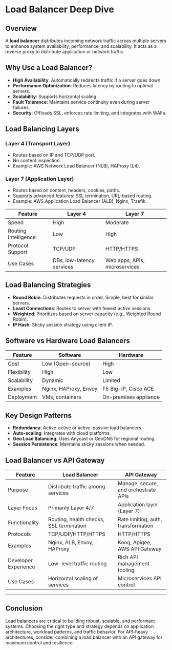 # Load Balancer Deep Dive

## Overview

A **load balancer** distributes incoming network traffic across multiple servers to enhance system availability, performance, and scalability. It acts as a reverse proxy to distribute application or network traffic.

## Why Use a Load Balancer?

- **High Availability**: Automatically redirects traffic if a server goes down.
- **Performance Optimization**: Reduces latency by routing to optimal servers.
- **Scalability**: Supports horizontal scaling.
- **Fault Tolerance**: Maintains service continuity even during server failures.
- **Security**: Offloads SSL, enforces rate limiting, and integrates with WAFs.

## Load Balancing Layers

### Layer 4 (Transport Layer)

- Routes based on IP and TCP/UDP port.
- No content inspection.
- Example: AWS Network Load Balancer (NLB), HAProxy (L4).

### Layer 7 (Application Layer)

- Routes based on content, headers, cookies, paths.
- Supports advanced features: SSL termination, URL-based routing.
- Example: AWS Application Load Balancer (ALB), Nginx, Traefik.

| Feature                  | Layer 4                      | Layer 7                          |
|--------------------------|------------------------------|----------------------------------|
| Speed                    | High                         | Moderate                         |
| Routing Intelligence     | Low                          | High                             |
| Protocol Support         | TCP/UDP                      | HTTP/HTTPS                       |
| Use Cases                | DBs, low-latency services    | Web apps, APIs, microservices    |

## Load Balancing Strategies

- **Round Robin**: Distributes requests in order. Simple, best for similar servers.
- **Least Connections**: Routes to server with fewest active sessions.
- **Weighted**: Prioritizes based on server capacity (e.g., Weighted Round Robin).
- **IP Hash**: Sticky session strategy using client IP.

## Software vs Hardware Load Balancers

| Feature         | Software                        | Hardware                          |
|-----------------|----------------------------------|-----------------------------------|
| Cost            | Low (Open-source)               | High                              |
| Flexibility     | High                            | Low                               |
| Scalability     | Dynamic                         | Limited                           |
| Examples        | Nginx, HAProxy, Envoy           | F5 Big-IP, Cisco ACE              |
| Deployment      | VMs, containers                 | On-premises appliance             |

## Key Design Patterns

- **Redundancy**: Active-active or active-passive load balancers.
- **Auto-scaling**: Integrates with cloud platforms.
- **Geo Load Balancing**: Uses Anycast or GeoDNS for regional routing.
- **Session Persistence**: Maintains sticky sessions when needed.


## Load Balancer vs API Gateway

| Feature               | Load Balancer                          | API Gateway                         |
|------------------------|----------------------------------------|-------------------------------------|
| Purpose                | Distribute traffic among services      | Manage, secure, and orchestrate APIs|
| Layer Focus            | Primarily Layer 4/7                   | Application layer (Layer 7)         |
| Functionality          | Routing, health checks, SSL termination| Rate limiting, auth, transformation |
| Protocols              | TCP/UDP/HTTP/HTTPS                    | HTTP/HTTPS                          |
| Examples               | Nginx, ALB, Envoy, HAProxy             | Kong, Apigee, AWS API Gateway       |
| Developer Experience   | Low-level traffic routing             | Rich API management tooling         |
| Use Cases              | Horizontal scaling of services        | Microservices API control           |

---

## Conclusion

Load balancers are critical to building robust, scalable, and performant systems. Choosing the right type and strategy depends on application architecture, workload patterns, and traffic behavior. For API-heavy architectures, consider combining a load balancer with an API gateway for maximum control and resilience.
